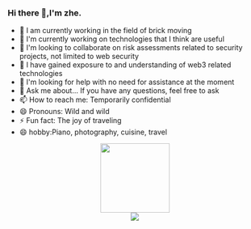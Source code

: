 ### Hi there 👋,I'm zhe.

- 🔭 I am currently working in the field of brick moving
- 🌱 I'm currently working on technologies that I think are useful
- 👯 I'm looking to collaborate on risk assessments related to security projects, not limited to web security
- 👯 I have gained exposure to and understanding of web3 related technologies
- 🤔 I'm looking for help with no need for assistance at the moment
- 💬 Ask me about... If you have any questions, feel free to ask
- 📫 How to reach me: Temporarily confidential
- 😄 Pronouns: Wild and wild
- ⚡ Fun fact: The joy of traveling
- 😄 hobby:Piano, photography, cuisine, travel


<div align="center">
	<img height="137px" src="https://github-readme-stats.vercel.app/api?username=MInggongK&hide_title=true&hide_border=true&show_icons=trueline_height=21&text_color=000&icon_color=000&bg_color=0,ea6161,ffc64d,fffc4d,52fa5a&theme=graywhite" />
</div>

<div align="center">
	<img  src="https://github-profile-trophy.vercel.app/?username=MInggongK" />
</div>
